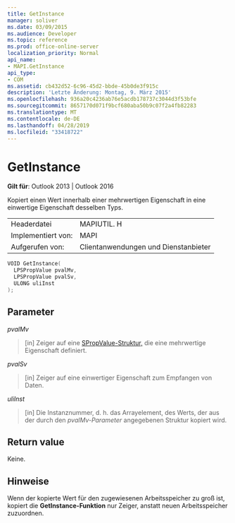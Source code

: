```yaml
---
title: GetInstance
manager: soliver
ms.date: 03/09/2015
ms.audience: Developer
ms.topic: reference
ms.prod: office-online-server
localization_priority: Normal
api_name:
- MAPI.GetInstance
api_type:
- COM
ms.assetid: cb432d52-6c96-45d2-bbde-45b0de3f915c
description: 'Letzte Änderung: Montag, 9. März 2015'
ms.openlocfilehash: 936a20c4236ab76e5acdb178737c3044d3f53bfe
ms.sourcegitcommit: 8657170d071f9bcf680aba50b9c07f2a4fb82283
ms.translationtype: MT
ms.contentlocale: de-DE
ms.lasthandoff: 04/28/2019
ms.locfileid: "33418722"
---
```

# <a name="getinstance"></a>GetInstance

  
  
**Gilt für**: Outlook 2013 | Outlook 2016 
  
Kopiert einen Wert innerhalb einer mehrwertigen Eigenschaft in eine einwertige Eigenschaft desselben Typs. 
  
|||
|:-----|:-----|
|Headerdatei  <br/> |MAPIUTIL. H  <br/> |
|Implementiert von:  <br/> |MAPI  <br/> |
|Aufgerufen von:  <br/> |Clientanwendungen und Dienstanbieter  <br/> |
   
```cpp
VOID GetInstance(
  LPSPropValue pvalMv,
  LPSPropValue pvalSv,
  ULONG uliInst
);
```

## <a name="parameters"></a>Parameter

 _pvalMv_
  
> [in] Zeiger auf eine [SPropValue-Struktur,](spropvalue.md) die eine mehrwertige Eigenschaft definiert. 
    
 _pvalSv_
  
> [in] Zeiger auf eine einwertiger Eigenschaft zum Empfangen von Daten. 
    
 _uliInst_
  
> [in] Die Instanznummer, d. h. das Arrayelement, des Werts, der aus der durch den  _pvalMv-Parameter_ angegebenen Struktur kopiert wird. 
    
## <a name="return-value"></a>Return value

Keine.
  
## <a name="remarks"></a>Hinweise

Wenn der kopierte Wert für den zugewiesenen Arbeitsspeicher zu groß ist, kopiert die **GetInstance-Funktion** nur Zeiger, anstatt neuen Arbeitsspeicher zuzuordnen. 
  

